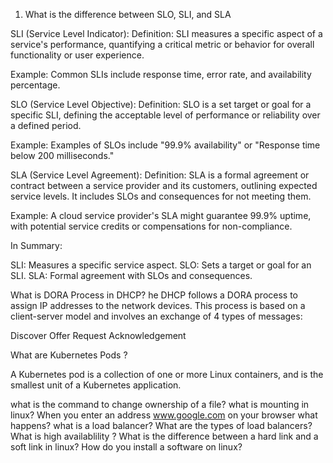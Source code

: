1. What is the difference between SLO, SLI, and SLA 


SLI (Service Level Indicator):
Definition: SLI measures a specific aspect of a service's performance, quantifying a critical metric or behavior for overall functionality or user experience.

Example: Common SLIs include response time, error rate, and availability percentage.

SLO (Service Level Objective):
Definition: SLO is a set target or goal for a specific SLI, defining the acceptable level of performance or reliability over a defined period.

Example: Examples of SLOs include "99.9% availability" or "Response time below 200 milliseconds."

SLA (Service Level Agreement):
Definition: SLA is a formal agreement or contract between a service provider and its customers, outlining expected service levels. It includes SLOs and consequences for not meeting them.

Example: A cloud service provider's SLA might guarantee 99.9% uptime, with potential service credits or compensations for non-compliance.

In Summary:

SLI: Measures a specific service aspect.
SLO: Sets a target or goal for an SLI.
SLA: Formal agreement with SLOs and consequences.


What is DORA Process in DHCP?
he DHCP follows a DORA process to assign IP addresses to the network devices. This process is based on a client-server model and involves an exchange of 4 types of messages:

Discover
Offer
Request
Acknowledgement

What are Kubernetes Pods ?

A Kubernetes pod is a collection of one or more Linux containers, and is the smallest unit of a Kubernetes application.

what is the command to change ownership of a file?
what is mounting in linux?
When you enter an address www.google.com on your browser what happens?
what is a load balancer?
What are the types of load balancers?
What is high availablility ?
What is the difference between a hard link and a soft link in linux?
How do you install a software on linux?

